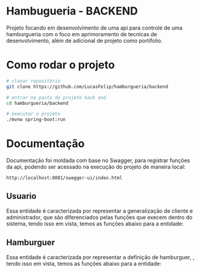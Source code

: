# Hambugueria - BACKEND
Projeto focando em desenvolvimento de uma api para controle de uma  hamburgueria com o foco em aprimoramento de tecnicas de desenvolvimento, além de adicional de projeto como portifolio.

# Como rodar o projeto 

```bash
# clonar repositório
git clone https://github.com/LucasFelip/hamburgueria/backend

# entrar na pasta do projeto back end
cd hamburgueria/backend

# executar o projeto
./mvnw spring-boot:run
``` 

# Documentação
Documentação foi moldada com base no Swagger, para registrar funções da api, podendo ser acessado na execução do projeto de maneira local:

    http://localhost:8081/swagger-ui/index.html

## Usuario
Essa entidade é caracterizada por representar a generalização de cliente e administrador, que são diferenciados pelas funções que execem dentro do sistema, tendo isso em vista, temos as funções abaixo para a entidade:


## Hamburguer
Essa entidade é caracterizada por representar a definição de hamburguer, , tendo isso em vista, temos as funções abaixo para a entidade:

<!-- Links de Exemplo -->
[example.projeto.burguer]: [https://github.com/tomtom28/springBurger]